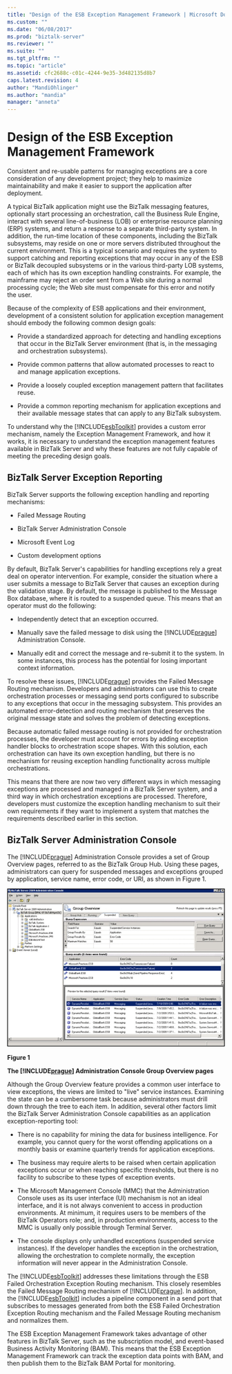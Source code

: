 ```yaml
---
title: "Design of the ESB Exception Management Framework | Microsoft Docs"
ms.custom: ""
ms.date: "06/08/2017"
ms.prod: "biztalk-server"
ms.reviewer: ""
ms.suite: ""
ms.tgt_pltfrm: ""
ms.topic: "article"
ms.assetid: cfc2688c-c01c-4244-9e35-3d482135d8b7
caps.latest.revision: 4
author: "MandiOhlinger"
ms.author: "mandia"
manager: "anneta"
---
```

# Design of the ESB Exception Management Framework
Consistent and re-usable patterns for managing exceptions are a core consideration of any development project; they help to maximize maintainability and make it easier to support the application after deployment.  
  
 A typical BizTalk application might use the BizTalk messaging features, optionally start processing an orchestration, call the Business Rule Engine, interact with several line-of-business (LOB) or enterprise resource planning (ERP) systems, and return a response to a separate third-party system. In addition, the run-time location of these components, including the BizTalk subsystems, may reside on one or more servers distributed throughout the current environment. This is a typical scenario and requires the system to support catching and reporting exceptions that may occur in any of the ESB or BizTalk decoupled subsystems or in the various third-party LOB systems, each of which has its own exception handling constraints. For example, the mainframe may reject an order sent from a Web site during a normal processing cycle; the Web site must compensate for this error and notify the user.  
  
 Because of the complexity of ESB applications and their environment, development of a consistent solution for application exception management should embody the following common design goals:  
  
-   Provide a standardized approach for detecting and handling exceptions that occur in the BizTalk Server environment (that is, in the messaging and orchestration subsystems).  
  
-   Provide common patterns that allow automated processes to react to and manage application exceptions.  
  
-   Provide a loosely coupled exception management pattern that facilitates reuse.  
  
-   Provide a common reporting mechanism for application exceptions and their available message states that can apply to any BizTalk subsystem.  
  
 To understand why the [!INCLUDE[esbToolkit](../includes/esbtoolkit-md.md)] provides a custom error mechanism, namely the Exception Management Framework, and how it works, it is necessary to understand the exception management features available in BizTalk Server and why these features are not fully capable of meeting the preceding design goals.  
  
## BizTalk Server Exception Reporting  
 BizTalk Server supports the following exception handling and reporting mechanisms:  
  
-   Failed Message Routing  
  
-   BizTalk Server Administration Console  
  
-   Microsoft Event Log  
  
-   Custom development options  
  
 By default, BizTalk Server's capabilities for handling exceptions rely a great deal on operator intervention. For example, consider the situation where a user submits a message to BizTalk Server that causes an exception during the validation stage. By default, the message is published to the Message Box database, where it is routed to a suspended queue. This means that an operator must do the following:  
  
-   Independently detect that an exception occurred.  
  
-   Manually save the failed message to disk using the [!INCLUDE[prague](../includes/prague-md.md)] Administration Console.  
  
-   Manually edit and correct the message and re-submit it to the system. In some instances, this process has the potential for losing important context information.  
  
 To resolve these issues, [!INCLUDE[prague](../includes/prague-md.md)] provides the Failed Message Routing mechanism. Developers and administrators can use this to create orchestration processes or messaging send ports configured to subscribe to any exceptions that occur in the messaging subsystem. This provides an automated error-detection and routing mechanism that preserves the original message state and solves the problem of detecting exceptions.  
  
 Because automatic failed message routing is not provided for orchestration processes, the developer must account for errors by adding exception handler blocks to orchestration scope shapes. With this solution, each orchestration can have its own exception handling, but there is no mechanism for reusing exception handling functionality across multiple orchestrations.  
  
 This means that there are now two very different ways in which messaging exceptions are processed and managed in a BizTalk Server system, and a third way in which orchestration exceptions are processed. Therefore, developers must customize the exception handling mechanism to suit their own requirements if they want to implement a system that matches the requirements described earlier in this section.  
  
## BizTalk Server Administration Console  
 The [!INCLUDE[prague](../includes/prague-md.md)] Administration Console provides a set of Group Overview pages, referred to as the BizTalk Group Hub. Using these pages, administrators can query for suspended messages and exceptions grouped by application, service name, error code, or URI, as shown in Figure 1.  
  
 ![Admin Console](../esb-toolkit/media/ch4-adminconsole.gif "Ch4-AdminConsole")  
  
 **Figure 1**  
  
 **The [!INCLUDE[prague](../includes/prague-md.md)] Administration Console Group Overview pages**  
  
 Although the Group Overview feature provides a common user interface to view exceptions, the views are limited to "live" service instances. Examining the state can be a cumbersome task because administrators must drill down through the tree to each item. In addition, several other factors limit the BizTalk Server Administration Console capabilities as an application exception-reporting tool:  
  
-   There is no capability for mining the data for business intelligence. For example, you cannot query for the worst offending applications on a monthly basis or examine quarterly trends for application exceptions.  
  
-   The business may require alerts to be raised when certain application exceptions occur or when reaching specific thresholds, but there is no facility to subscribe to these types of exception events.  
  
-   The Microsoft Management Console (MMC) that the Administration Console uses as its user interface (UI) mechanism is not an ideal interface, and it is not always convenient to access in production environments. At minimum, it requires users to be members of the BizTalk Operators role; and, in production environments, access to the MMC is usually only possible through Terminal Server.  
  
-   The console displays only unhandled exceptions (suspended service instances). If the developer handles the exception in the orchestration, allowing the orchestration to complete normally, the exception information will never appear in the Administration Console.  
  
 The [!INCLUDE[esbToolkit](../includes/esbtoolkit-md.md)] addresses these limitations through the ESB Failed Orchestration Exception Routing mechanism. This closely resembles the Failed Message Routing mechanism of [!INCLUDE[prague](../includes/prague-md.md)]. In addition, the [!INCLUDE[esbToolkit](../includes/esbtoolkit-md.md)] includes a pipeline component in a send port that subscribes to messages generated from both the ESB Failed Orchestration Exception Routing mechanism and the Failed Message Routing mechanism and normalizes them.  
  
 The ESB Exception Management Framework takes advantage of other features in BizTalk Server, such as the subscription model, and event-based Business Activity Monitoring (BAM). This means that the ESB Exception Management Framework can track the exception data points with BAM, and then publish them to the BizTalk BAM Portal for monitoring.